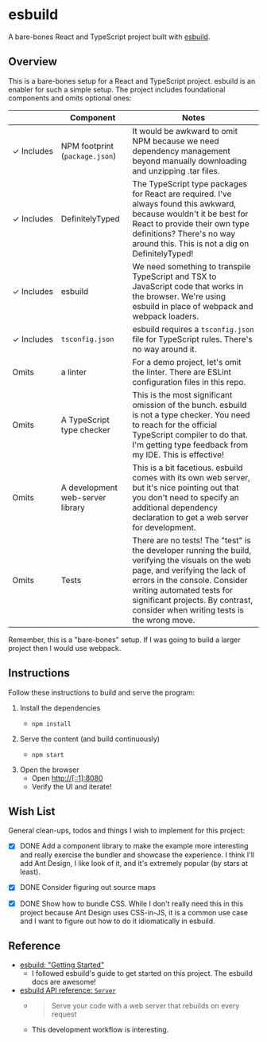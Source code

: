 # esbuild

A bare-bones React and TypeScript project built with [esbuild](https://esbuild.github.io/).


## Overview

This is a bare-bones setup for a React and TypeScript project. esbuild is an enabler for such a simple setup. The
project includes foundational components and omits optional ones:

|                       | Component                        | Notes                                                                                                                                                                                                                                                                             |
|-----------------------|----------------------------------|-----------------------------------------------------------------------------------------------------------------------------------------------------------------------------------------------------------------------------------------------------------------------------------|
| &check;&nbsp;Includes | NPM footprint (`package.json`)   | It would be awkward to omit NPM because we need dependency management beyond manually downloading and unzipping .tar files.                                                                                                                                                       |
| &check;&nbsp;Includes | DefinitelyTyped                  | The TypeScript type packages for React are required. I've always found this awkward, because wouldn't it be best for React to provide their own type definitions? There's no way around this. This is not a dig on DefinitelyTyped!                                               |
| &check;&nbsp;Includes | esbuild                          | We need something to transpile TypeScript and TSX to JavaScript code that works in the browser. We're using esbuild in place of webpack and webpack loaders.                                                                                                                      |
| &check;&nbsp;Includes | `tsconfig.json`                  | esbuild requires a `tsconfig.json` file for TypeScript rules. There's no way around it.                                                                                                                                                                                           |
| Omits                 | a linter                         | For a demo project, let's omit the linter. There are ESLint configuration files in this repo.                                                                                                                                                                                     |
| Omits                 | A TypeScript type checker        | This is the most significant omission of the bunch. esbuild is not a type checker. You need to reach for the official TypeScript compiler to do that. I'm getting type feedback from my IDE. This is effective!                                                                   |
| Omits                 | A development web-server library | This is a bit facetious. esbuild comes with its own web server, but it's nice pointing out that you don't need to specify an additional dependency declaration to get a web server for development.                                                                               |
| Omits                 | Tests                            | There are no tests! The "test" is the developer running the build, verifying the visuals on the web page, and verifying the lack of errors in the console. Consider writing automated tests for significant projects. By contrast, consider when writing tests is the wrong move. |

Remember, this is a "bare-bones" setup. If I was going to build a larger project then I would use webpack.


## Instructions

Follow these instructions to build and serve the program:

1. Install the dependencies
    * ```shell
      npm install
      ```
2. Serve the content (and build continuously)
    * ```shell
      npm start
      ```
3. Open the browser
    * Open <http://[::1]:8080>
    * Verify the UI and iterate!


## Wish List

General clean-ups, todos and things I wish to implement for this project:

* [x] DONE Add a component library to make the example more interesting and really exercise the bundler and showcase the experience.
  I think I'll add Ant Design, I like look of it, and it's extremely popular (by stars at least).
* [x] DONE Consider figuring out source maps
* [x] DONE Show how to bundle CSS. While I don't really need this in this project because Ant Design uses CSS-in-JS, it is a
  common use case and I want to figure out how to do it idiomatically in esbuild.


## Reference

* [esbuild: "Getting Started"](https://esbuild.github.io/getting-started/)
    * I followed esbuild's guide to get started on this project. The esbuild docs are awesome!
* [esbuild API reference: `Server`](https://esbuild.github.io/api/#serve)
    * > Serve your code with a web server that rebuilds on every request
    * This development workflow is interesting. 
